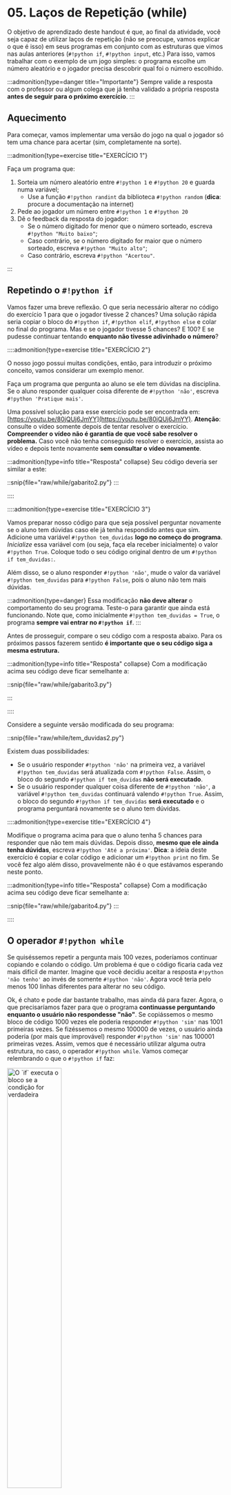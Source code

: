 # 05. Laços de Repetição (while)

O objetivo de aprendizado deste handout é que, ao final da atividade, você seja capaz de utilizar laços de repetição (não se preocupe, vamos explicar o que é isso) em seus programas em conjunto com as estruturas que vimos nas aulas anteriores (`#!python if`, `#!python input`, etc.) Para isso, vamos trabalhar com o exemplo de um jogo simples: o programa escolhe um número aleatório e o jogador precisa descobrir qual foi o número escolhido.

:::admonition{type=danger title="Importante"}
Sempre valide a resposta com o professor ou algum colega que já tenha validado a própria resposta **antes de seguir para o próximo exercício**.
:::

## Aquecimento

Para começar, vamos implementar uma versão do jogo na qual o jogador só tem uma chance para acertar (sim, completamente na sorte).

:::admonition{type=exercise title="EXERCÍCIO 1"}

Faça um programa que:

1. Sorteia um número aleatório entre `#!python 1` e `#!python 20` e guarda numa variável;
    - Use a função `#!python randint` da biblioteca `#!python random` (**dica**: procure a documentação na internet)
1. Pede ao jogador um número entre `#!python 1` e `#!python 20`
1. Dê o feedback da resposta do jogador:
    - Se o número digitado for menor que o número sorteado, escreva `#!python "Muito baixo"`;
    - Caso contrário, se o número digitado for maior que o número sorteado, escreva `#!python "Muito alto"`;
    - Caso contrário, escreva `#!python "Acertou"`.

:::

## Repetindo o `#!python if`

Vamos fazer uma breve reflexão. O que seria necessário alterar no código do exercício 1 para que o jogador tivesse 2 chances? Uma solução rápida seria copiar o bloco do `#!python if`, `#!python elif`, `#!python else` e colar no final do programa. Mas e se o jogador tivesse 5 chances? E 100? E se pudesse continuar tentando **enquanto não tivesse adivinhado o número**?

::::admonition{type=exercise title="EXERCÍCIO 2"}

O nosso jogo possui muitas condições, então, para introduzir o próximo conceito, vamos considerar um exemplo menor.

Faça um programa que pergunta ao aluno se ele tem dúvidas na disciplina. Se o aluno responder qualquer coisa diferente de `#!python 'não'`, escreva `#!python 'Pratique mais'`.

Uma possível solução para esse exercício pode ser encontrada em: [https://youtu.be/80jQUj6JmYY](https://youtu.be/80jQUj6JmYY). **Atenção**: consulte o vídeo somente depois de tentar resolver o exercício. **Compreender o vídeo não é garantia de que você sabe resolver o problema.** Caso você não tenha conseguido resolver o exercício, assista ao vídeo e depois tente novamente **sem consultar o vídeo novamente**.

:::admonition{type=info title="Resposta" collapse}
Seu código deveria ser similar a este:

::snip{file="raw/while/gabarito2.py"}
:::

::::

::::admonition{type=exercise title="EXERCÍCIO 3"}

Vamos preparar nosso código para que seja possível perguntar novamente se o aluno tem dúvidas caso ele já tenha respondido antes que sim. Adicione uma variável `#!python tem_duvidas` **logo no começo do programa**. *Inicialize* essa variável com (ou seja, faça ela receber inicialmente) o valor `#!python True`. Coloque todo o seu código original dentro de um `#!python if tem_duvidas:`.

Além disso, se o aluno responder `#!python 'não'`, mude o valor da variável `#!python tem_duvidas` para `#!python False`, pois o aluno não tem mais dúvidas.

:::admonition{type=danger}
Essa modificação **não deve alterar** o comportamento do seu programa. Teste-o para garantir que ainda está funcionando. Note que, como inicialmente `#!python tem_duvidas = True`, o programa **sempre vai entrar no `#!python if`**.
:::

Antes de prosseguir, compare o seu código com a resposta abaixo. Para os próximos passos fazerem sentido **é importante que o seu código siga a mesma estrutura.**

:::admonition{type=info title="Resposta" collapse}
Com a modificação acima seu código deve ficar semelhante a:

::snip{file="raw/while/gabarito3.py"}

:::

::::

Considere a seguinte versão modificada do seu programa:

::snip{file="raw/while/tem_duvidas2.py"}

Existem duas possibilidades:

- Se o usuário responder `#!python 'não'` na primeira vez, a variável `#!python tem_duvidas` será atualizada com `#!python False`. Assim, o bloco do segundo `#!python if tem_duvidas` **não será executado**.
- Se o usuário responder qualquer coisa diferente de `#!python 'não'`, a variável `#!python tem_duvidas` continuará valendo `#!python True`. Assim, o bloco do segundo `#!python if tem_duvidas` **será executado** e o programa perguntará novamente se o aluno tem dúvidas.

::::admonition{type=exercise title="EXERCÍCIO 4"}

Modifique o programa acima para que o aluno tenha 5 chances para responder que não tem mais dúvidas. Depois disso, **mesmo que ele ainda tenha dúvidas**, escreva `#!python 'Até a próxima'`. **Dica**: a ideia deste exercício é copiar e colar código e adicionar um `#!python print` no fim. Se você fez algo além disso, provavelmente não é o que estávamos esperando neste ponto.

:::admonition{type=info title="Resposta" collapse}
Com a modificação acima seu código deve ficar semelhante a:

::snip{file="raw/while/gabarito4.py"}
:::

::::

## O operador `#!python while`

Se quiséssemos repetir a pergunta mais 100 vezes, poderíamos continuar copiando e colando o código. Um problema é que o código ficaria cada vez mais difícil de manter. Imagine que você decidiu aceitar a resposta `#!python 'não tenho'` ao invés de somente `#!python 'não'`. Agora você teria pelo menos 100 linhas diferentes para alterar no seu código.

Ok, é chato e pode dar bastante trabalho, mas ainda dá para fazer. Agora, o que precisaríamos fazer para que o programa **continuasse perguntando enquanto o usuário não respondesse "não"**. Se copiássemos o mesmo bloco de código 1000 vezes ele poderia responder `#!python 'sim'` nas 1001 primeiras vezes. Se fizéssemos o mesmo 100000 de vezes, o usuário ainda poderia (por mais que improvável) responder `#!python 'sim'` nas 100001 primeiras vezes. Assim, vemos que é necessário utilizar alguma outra estrutura, no caso, o operador `#!python while`. Vamos começar relembrando o que o `#!python if` faz:

<img src="raw/while/if.png" alt="O `if` executa o bloco se a condição for verdadeira" width="50%">

O `#!python while` funciona de maneira similar, mas ao final da execução do bloco, **a condição é reavaliada** e, caso seja verdadeira, o bloco é executado novamente **enquanto a condição for verdadeira**:

<img src="raw/while/while.png" alt="O `while` executa o bloco enquanto a condição for verdadeira" width="50%">

:::admonition{type=exercise title="EXERCÍCIO 5"}
Modifique o programa do [exercício 3](#exercicio-3) para que ele continue perguntando se o usuário tem dúvidas enquanto ele responder qualquer coisa diferente de `#!python 'não'`. **Dica**: basta trocar um dos `#!python if`s por um `#!python while`.
:::

:::admonition{type=exercise title="EXERCÍCIO 6"}
Faça o exercício :challenge{type=trace slug=aluno-com-duvidas}.

O vídeo a seguir apresenta uma possível solução para o exercício anterior e explica o conceito de `#!python while`: [https://youtu.be/vNspAsXabxY](https://youtu.be/vNspAsXabxY).
:::

:::admonition{type=exercise title="EXERCÍCIO 7"}

Agora podemos voltar para o nosso jogo. Modifique o seu programa do [exercício 1](#exercicio-1) para que o jogador possa continuar chutando um valor enquanto o usuário não acertar. Em outras palavras, modifique o programa para que o jogador tenha tentativas infinitas.

O vídeo a seguir apresenta algumas possíveis soluções: [https://youtu.be/Z-N5kzXHHO0](https://youtu.be/Z-N5kzXHHO0). Novamente, **consulte o vídeo somente depois de tentar resolver o exercício por conta própria**.

:::

## Alguns padrões de uso do `#!python while`

Vamos trabalhar agora com alguns padrões comuns de uso do `#!python while`. Procure entender a lógica dos programas a seguir. De modo geral sempre será necessário adaptar o padrão para a sua aplicação específica.

:::admonition{type=exercise title="EXERCÍCIO 8"}
Faça o exercício :challenge{type=trace slug=padroes-de-uso-do-while-contagem}.
:::

### Padrões de uso do `#!python while`: contagem

Podemos utilizar o `#!python while` para fazer contagens. No exemplo do exercício anterior, nós contamos quantas vezes o bloco do `#!python while` é executado (lembrando que em programação começamos a contar do 0). Essa informação é armazenada na variável `#!python contador`.

Você pode usar qualquer nome de variável para o contador. No nosso exemplo nós utilizamos `#!python contador` para deixar o seu objetivo explícito. Entretanto, o uso de contadores é tão comum, que é normal encontrar variáveis que servem como contadores com nomes curtos, como `#!python i` ou `#!python j`. Independentemente do nome da variável, um contador é uma variável utilizada para guardar o resultado da contagem.

:::admonition{type=exercise title="EXERCÍCIO 9"}

Modifique o código do [exercício 7](#exercicio-7) para mostrar ao final do jogo a quantidade de tentativas do jogador até ele descobrir o número correto.

O vídeo a seguir explica o padrão de uso do `#!python while` com contadores e apresenta uma possível solução para este exercício: [https://youtu.be/wBjnd2RaJKE](https://youtu.be/wBjnd2RaJKE). Como sempre, **consulte somente depois de tentar resolver o exercício**.

:::

:::admonition{type=exercise title="EXERCÍCIO 10"}
Faça o exercício :challenge{type=trace slug=padroes-de-uso-do-while-validacao}.
:::

### Padrões de uso do `#!python while`: validação

No exercício 8 temos um exemplo de como usar o `#!python while` para validar uma entrada. Nesse caso, o programa vai ficar "preso" no `#!python while` até que o usuário digite um número válido (no exemplo, um número par).

:::admonition{type=exercise title="EXERCÍCIO 11"}

Modifique o jogo de adivinha ([exercício 9](#exercicio-9)) para validar que a entrada do usuário é um número inteiro entre 1 e 20 (inclusive). Ou seja, antes de verificar se o jogador acertou o número é necessário validar a entrada. **Entradas inválidas não devem ser contabilizadas**.

Para uma possível solução, consulte o vídeo a seguir: [https://youtu.be/5IQDVYPi9As](https://youtu.be/5IQDVYPi9As).

:::

:::admonition{type=exercise title="EXERCÍCIO 12"}

Modifique o jogo de adivinha para que ele tenha no máximo cinco tentativas. Caso o jogo termine por exceder o limite de tentativas, uma mensagem adequada deve ser impressa (e.g. `#!python 'Que pena, você perdeu!'`).

Uma solução é apresentada em: [https://youtu.be/GfsmrVnLdws](https://youtu.be/GfsmrVnLdws)

:::

:::admonition{type=exercise title="QUALIDADE DE CÓDIGO"}
Assista o vídeo a seguir com uma discussão sobre a qualidade do código: [https://youtu.be/XCb8jSUcfsc](https://youtu.be/XCb8jSUcfsc).
:::

:::admonition{type=exercise title="EXERCÍCIOS ADICIONAIS"}
Como sempre, se acabar os exercícios deste handout, continue praticando com [os exercícios disponíveis](/while/challenges).
:::
